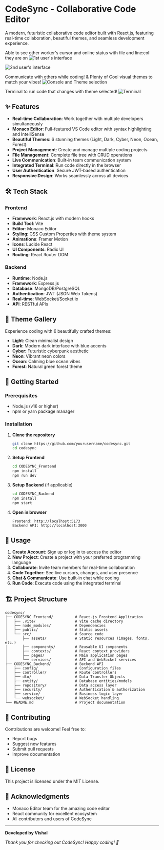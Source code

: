 # CodeSync - Collaborative Code Editor

A modern, futuristic collaborative code editor built with React.js, featuring real-time collaboration, beautiful themes, and seamless development experience.

Able to see other worker's cursor and online status with file and line:col they are on 
![1st user's interface](https://github.com/user-attachments/assets/4c58d5ed-4908-444f-9da0-9a07edcf7558)

![2nd user's interface](https://github.com/user-attachments/assets/583c1cdd-60e7-4782-af5e-b7e6d1abd143)

Communicate with others while coding! & Plenty of Cool visual themes to match your vibes!
![Console and Theme selection](https://github.com/user-attachments/assets/35adb68c-3e6a-47b6-8645-60320391d298)

Terminal to run code that changes with theme selected!
![Terminal](https://github.com/user-attachments/assets/c605100f-15a6-4706-a1a2-c5e67929092a)


## ✨ Features

- **Real-time Collaboration**: Work together with multiple developers simultaneously
- **Monaco Editor**: Full-featured VS Code editor with syntax highlighting and IntelliSense
- **Beautiful Themes**: 6 stunning themes (Light, Dark, Cyber, Neon, Ocean, Forest)
- **Project Management**: Create and manage multiple coding projects
- **File Management**: Complete file tree with CRUD operations
- **Live Communication**: Built-in team communication system
- **Integrated Terminal**: Run code directly in the browser
- **User Authentication**: Secure JWT-based authentication
- **Responsive Design**: Works seamlessly across all devices

## 🛠️ Tech Stack

### Frontend
- **Framework**: React.js with modern hooks
- **Build Tool**: Vite
- **Editor**: Monaco Editor
- **Styling**: CSS Custom Properties with theme system
- **Animations**: Framer Motion
- **Icons**: Lucide React
- **UI Components**: Radix UI
- **Routing**: React Router DOM

### Backend
- **Runtime**: Node.js
- **Framework**: Express.js
- **Database**: MongoDB/PostgreSQL
- **Authentication**: JWT (JSON Web Tokens)
- **Real-time**: WebSocket/Socket.io
- **API**: RESTful APIs

## 🎨 Theme Gallery

Experience coding with 6 beautifully crafted themes:
- **Light**: Clean minimalist design
- **Dark**: Modern dark interface with blue accents
- **Cyber**: Futuristic cyberpunk aesthetic
- **Neon**: Vibrant neon colors
- **Ocean**: Calming blue ocean vibes
- **Forest**: Natural green forest theme

## 🚀 Getting Started

### Prerequisites
- Node.js (v16 or higher)
- npm or yarn package manager

### Installation

1. **Clone the repository**
   ```bash
   git clone https://github.com/yourusername/codesync.git
   cd codesync
   ```

2. **Setup Frontend**
   ```bash
   cd CODESYNC_Frontend
   npm install
   npm run dev
   ```

3. **Setup Backend** (if applicable)
   ```bash
   cd CODESYNC_Backend
   npm install
   npm start
   ```

4. **Open in browser**
   ```
   Frontend: http://localhost:5173
   Backend API: http://localhost:3000
   ```

## 📖 Usage

1. **Create Account**: Sign up or log in to access the editor
2. **New Project**: Create a project with your preferred programming language
3. **Collaborate**: Invite team members for real-time collaboration
4. **Code Together**: See live cursors, changes, and user presence
5. **Chat & Communicate**: Use built-in chat while coding
6. **Run Code**: Execute code using the integrated terminal

## 🏗️ Project Structure

```
codesync/
├── CODESYNC_Frontend/          # React.js Frontend Application
│   ├── .vite/                  # Vite cache directory
│   ├── node_modules/           # Dependencies
│   ├── public/                 # Static assets
│   └── src/                    # Source code
│       ├── assets/             # Static resources (images, fonts, etc.)
│       ├── components/         # Reusable UI components
│       ├── contexts/           # React context providers
│       ├── pages/              # Main application pages
│       └── services/           # API and WebSocket services
├── CODESYNC_Backend/           # Backend API
│   ├── config/                 # Configuration files
│   ├── controller/             # Route controllers
│   ├── dto/                    # Data Transfer Objects
│   ├── entity/                 # Database entities/models
│   ├── repository/             # Data access layer
│   ├── security/               # Authentication & authorization
│   ├── service/                # Business logic layer
│   └── websocket/              # WebSocket handling
└── README.md                   # Project documentation
```

## 🤝 Contributing

Contributions are welcome! Feel free to:
- Report bugs
- Suggest new features
- Submit pull requests
- Improve documentation

## 📄 License

This project is licensed under the MIT License.

## 🙏 Acknowledgments

- Monaco Editor team for the amazing code editor
- React community for excellent ecosystem
- All contributors and users of CodeSync

---

**Developed by Vishal**

*Thank you for checking out CodeSync! Happy coding! 🚀*
